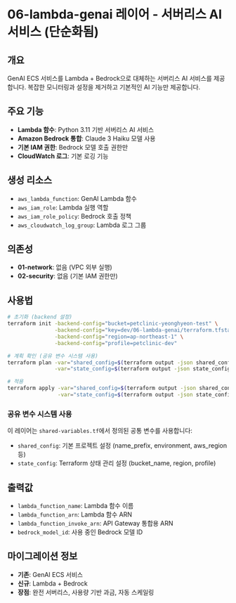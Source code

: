 # 06-lambda-genai 레이어 - 서버리스 AI 서비스 (단순화됨)

## 개요

GenAI ECS 서비스를 Lambda + Bedrock으로 대체하는 서버리스 AI 서비스를 제공합니다.
복잡한 모니터링과 설정을 제거하고 기본적인 AI 기능만 제공합니다.

## 주요 기능

- **Lambda 함수**: Python 3.11 기반 서버리스 AI 서비스
- **Amazon Bedrock 통합**: Claude 3 Haiku 모델 사용
- **기본 IAM 권한**: Bedrock 모델 호출 권한만
- **CloudWatch 로그**: 기본 로깅 기능

## 생성 리소스

- `aws_lambda_function`: GenAI Lambda 함수
- `aws_iam_role`: Lambda 실행 역할
- `aws_iam_role_policy`: Bedrock 호출 정책
- `aws_cloudwatch_log_group`: Lambda 로그 그룹

## 의존성

- **01-network**: 없음 (VPC 외부 실행)
- **02-security**: 없음 (기본 IAM 권한만)

## 사용법

```bash
# 초기화 (backend 설정)
terraform init -backend-config="bucket=petclinic-yeonghyeon-test" \
               -backend-config="key=dev/06-lambda-genai/terraform.tfstate" \
               -backend-config="region=ap-northeast-1" \
               -backend-config="profile=petclinic-dev"

# 계획 확인 (공유 변수 시스템 사용)
terraform plan -var="shared_config=$(terraform output -json shared_config)" \
               -var="state_config=$(terraform output -json state_config)"

# 적용
terraform apply -var="shared_config=$(terraform output -json shared_config)" \
                -var="state_config=$(terraform output -json state_config)"
```

### 공유 변수 시스템 사용

이 레이어는 `shared-variables.tf`에서 정의된 공통 변수를 사용합니다:
- `shared_config`: 기본 프로젝트 설정 (name_prefix, environment, aws_region 등)
- `state_config`: Terraform 상태 관리 설정 (bucket_name, region, profile)

## 출력값

- `lambda_function_name`: Lambda 함수 이름
- `lambda_function_arn`: Lambda 함수 ARN
- `lambda_function_invoke_arn`: API Gateway 통합용 ARN
- `bedrock_model_id`: 사용 중인 Bedrock 모델 ID

## 마이그레이션 정보

- **기존**: GenAI ECS 서비스
- **신규**: Lambda + Bedrock
- **장점**: 완전 서버리스, 사용량 기반 과금, 자동 스케일링